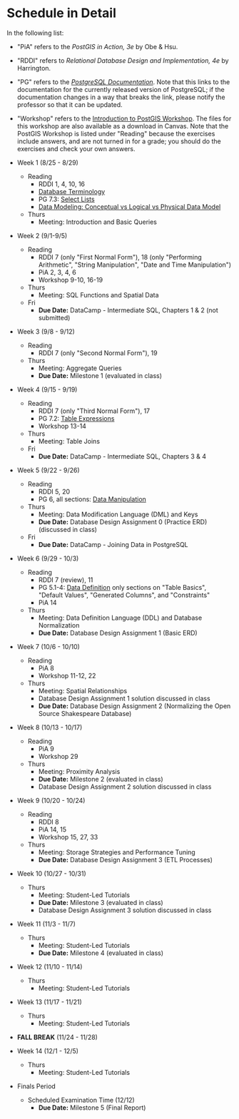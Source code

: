 # Schedule in Detail

In the following list:

* "PiA" refers to the *PostGIS in Action, 3e* by Obe & Hsu.
* "RDDI" refers to *Relational Database Design and Implementation, 4e* by Harrington.
* "PG" refers to the [*PostgreSQL Documentation*](https://www.postgresql.org/docs/current). Note that this links to the documentation for the currently released version of PostgreSQL; if the documentation changes in a way that breaks the link, please notify the professor so that it can be updated.
* "Workshop" refers to the [Introduction to PostGIS Workshop](http://postgis.net/workshops/postgis-intro/). The files for this workshop are also available as a download in Canvas. Note that the PostGIS Workshop is listed under "Reading" because the exercises include answers, and are not turned in for a grade; you should do the exercises and check your own answers.

* Week 1 (8/25 - 8/29)
    * Reading
        * RDDI 1, 4, 10, 16
        * [Database Terminology](https://www.crunchydata.com/blog/postgres-databases-and-schemas)
        * PG 7.3: [Select Lists](https://www.postgresql.org/docs/current/queries-select-lists.html)
        * [Data Modeling: Conceptual vs Logical vs Physical Data Model](https://online.visual-paradigm.com/knowledge/visual-modeling/conceptual-vs-logical-vs-physical-data-model)
    * Thurs
        * Meeting: Introduction and Basic Queries
* Week 2 (9/1-9/5)
    * Reading
        * RDDI 7 (only "First Normal Form"), 18 (only "Performing Arithmetic", "String Manipulation", "Date and Time Manipulation")
        * PiA 2, 3, 4, 6
        * Workshop 9-10, 16-19
    * Thurs
        * Meeting: SQL Functions and Spatial Data
    * Fri
        * **Due Date:** DataCamp - Intermediate SQL, Chapters 1 & 2 (not submitted)
* Week 3 (9/8 - 9/12)
    * Reading
        * RDDI 7 (only "Second Normal Form"), 19
    * Thurs
        * Meeting: Aggregate Queries
        * **Due Date:** Milestone 1 (evaluated in class)
* Week 4 (9/15 - 9/19)
    * Reading
        * RDDI 7 (only "Third Normal Form"), 17
        * PG 7.2: [Table Expressions](https://www.postgresql.org/docs/current/queries-table-expressions.html)
        * Workshop 13-14
    * Thurs
        * Meeting: Table Joins
    * Fri
        * **Due Date:** DataCamp - Intermediate SQL, Chapters 3 & 4
* Week 5 (9/22 - 9/26)
    * Reading
        * RDDI 5, 20
        * PG 6, all sections: [Data Manipulation](https://www.postgresql.org/docs/current/dml.html)
    * Thurs
        * Meeting: Data Modification Language (DML) and Keys
        * **Due Date:** Database Design Assignment 0 (Practice ERD) (discussed in class)
    * Fri
        * **Due Date:** DataCamp - Joining Data in PostgreSQL
* Week 6 (9/29 - 10/3)
    * Reading
        * RDDI 7 (review), 11
        * PG 5.1-4: [Data Definition](https://www.postgresql.org/docs/current/ddl.html) only sections on "Table Basics", "Default Values", "Generated Columns", and "Constraints"
        * PiA 14
    * Thurs
        * Meeting: Data Definition Language (DDL) and Database Normalization
        * **Due Date:** Database Design Assignment 1 (Basic ERD)
* Week 7 (10/6 - 10/10)
    * Reading
        * PiA 8
        * Workshop 11-12, 22
    * Thurs
        * Meeting: Spatial Relationships
        * Database Design Assignment 1 solution discussed in class
        * **Due Date:** Database Design Assignment 2 (Normalizing the Open Source Shakespeare Database)
* Week 8 (10/13 - 10/17)
    * Reading
        * PiA 9
        * Workshop 29
    * Thurs
        * Meeting: Proximity Analysis
        * **Due Date:** Milestone 2 (evaluated in class)
        * Database Design Assignment 2 solution discussed in class
* Week 9 (10/20 - 10/24)
    * Reading
        * RDDI 8
        * PiA 14, 15
        * Workshop 15, 27, 33
    * Thurs
        * Meeting: Storage Strategies and Performance Tuning
        * **Due Date:** Database Design Assignment 3 (ETL Processes)
* Week 10 (10/27 - 10/31)
    * Thurs
        * Meeting: Student-Led Tutorials
        * **Due Date:** Milestone 3 (evaluated in class)
        * Database Design Assignment 3 solution discussed in class
* Week 11 (11/3 - 11/7)
    * Thurs
        * Meeting: Student-Led Tutorials
        * **Due Date:** Milestone 4 (evaluated in class)
* Week 12 (11/10 - 11/14)
    * Thurs
        * Meeting: Student-Led Tutorials
* Week 13 (11/17 - 11/21)
    * Thurs
        * Meeting: Student-Led Tutorials
* **FALL BREAK** (11/24 - 11/28)
* Week 14 (12/1 - 12/5)
    * Thurs
        * Meeting: Student-Led Tutorials
* Finals Period
    * Scheduled Examination Time (12/12)
        * **Due Date:** Milestone 5 (Final Report)

